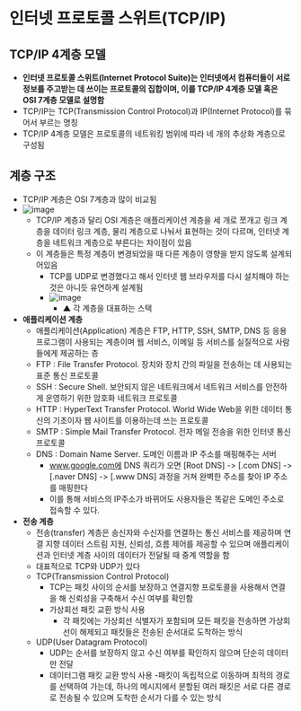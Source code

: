 # 인터넷 프로토콜 스위트(TCP/IP)
## TCP/IP 4계층 모델
- **인터넷 프로토콜 스위트(Internet Protocol Suite)는 인터넷에서 컴퓨터들이 서로 정보를 주고받는 데 쓰이는 프로토콜의 집합이며, 이를 TCP/IP 4계층 모델 혹은 OSI 7계층 모델로 설명함**
- TCP/IP는 TCP(Transmission Control Protocol)과 IP(Internet Protocol)를 묶어서 부르는 명칭
- TCP/IP 4계층 모델은 프로토콜의 네트워킹 범위에 따라 네 개의 추상화 계층으로 구성됨

## 계층 구조
- TCP/IP 계층은 OSI 7계층과 많이 비교됨
- ![image](https://github.com/BBOMS9105/CS/assets/124663932/388cf3cb-71d8-46c2-b279-d195e721b067)
  - TCP/IP 계층과 달리 OSI 계층은 애플리케이션 계층을 세 개로 쪼개고 링크 계층을 데이터 링크 계층, 물리 계층으로 나눠서 표현하는 것이 다르며, 인터넷 계층을 네트워크 계층으로 부른다는 차이점이 있음
  - 이 계층들은 특정 계층이 변경되었을 때 다른 계층이 영향을 받지 않도록 설계되어있음
    - TCP를 UDP로 변경했다고 해서 인터넷 웹 브라우저를 다시 설치해야 하는 것은 아니듯 유연하계 설계됨
    - ![image](https://github.com/BBOMS9105/CS/assets/124663932/91666276-56d4-4c6a-871f-3e45141553b0)
      - ▲ 각 계층을 대표하는 스택
- **애플리케이션 계층**
  - 애플리케이션(Application) 계층은 FTP, HTTP, SSH, SMTP, DNS 등 응용 프로그램이 사용되는 계층이며 웹 서비스, 이메일 등 서비스를 실질적으로 사람들에게 제공하는 층
  - FTP : File Transfer Protocol. 장치와 장치 간의 파일을 전송하는 데 사용되는 표준 통신 프로토콜
  - SSH : Secure Shell. 보안되지 않은 네트워크에서 네트워크 서비스를 안전하게 운영하기 위한 암호화 네트워크 프로토콜
  - HTTP : HyperText Transfer Protocol. World Wide Web을 위한 데이터 통신의 기초이자 웹 사이트를 이용하는데 쓰는 프로토콜
  - SMTP : Simple Mail Transfer Protocol. 전자 메일 전송을 위한 인터넷 통신 프로토콜
  - DNS : Domain Name Server. 도메인 이름과 IP 주소를 매핑해주는 서버
    - www.google.com에 DNS 쿼리가 오면 [Root DNS] -> [.com DNS] -> [.naver DNS] -> [.www DNS] 과정을 거쳐 완벽한 주소를 찾아 IP 주소를 매핑한다
    - 이를 통해 서비스의 IP주소가 바뀌어도 사용자들은 똑같은 도메인 주소로 접속할 수 있다.
- **전송 계층**
  - 전송(transfer) 계층은 송신자와 수신자를 연결하는 통신 서비스를 제공하며 연결 지향 데이터 스트림 지원, 신뢰성, 흐름 제어를 제공할 수 있으며 애플리케이션과 인터넷 계층 사이의 데이터가 전달될 때 중계 역할을 함
  - 대표적으로 TCP와 UDP가 있다
  - TCP(Transmission Control Protocol)
    - TCP는 패킷 사이의 순서를 보장하고 연결지향 프로토콜을 사용해서 연결을 해 신뢰성을 구축해서 수신 여부를 확인함
    - 가상회선 패킷 교환 방식 사용
      - 각 패킷에는 가상회선 식별자가 포함되며 모든 패킷을 전송하면 가상회선이 해제되고 패킷들은 전송된 순서대로 도착하는 방식
  - UDP(User Datagram Protocol)
    - UDP는 순서를 보장하지 않고 수신 여부를 확인하지 않으며 단순히 데이터만 전달
    - 데이터그램 패킷 교환 방식 사용
      -패킷이 독립적으로 이동하며 최적의 경로를 선택하여 가는데, 하나의 메시지에서 분할된 여러 패킷은 서로 다른 경로로 전송될 수 있으며 도착한 순서가 다를 수 있는 방식
    
      
